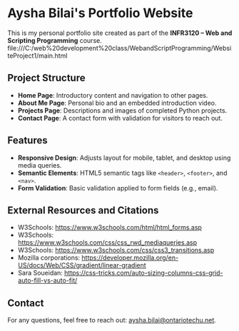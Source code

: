 # Aysha Bilai's Portfolio Website

This is my personal portfolio site created as part of the **INFR3120 – Web and Scripting Programming** course.
file:///C:/web%20development%20class/WebandScriptProgramming/WebsiteProject1/main.html

## Project Structure

- **Home Page**: Introductory content and navigation to other pages.
- **About Me Page**: Personal bio and an embedded introduction video.
- **Projects Page**: Descriptions and images of completed Python projects.
- **Contact Page**: A contact form with validation for visitors to reach out.

## Features

- **Responsive Design**: Adjusts layout for mobile, tablet, and desktop using media queries.
- **Semantic Elements**: HTML5 semantic tags like `<header>`, `<footer>`, and `<nav>`.
-  **Form Validation**: Basic validation applied to form fields (e.g., email).

## External Resources and Citations
- W3Schools: https://www.w3schools.com/html/html_forms.asp
- W3Schools: https://www.w3schools.com/css/css_rwd_mediaqueries.asp
- W3Schools: https://www.w3schools.com/css/css3_transitions.asp
- Mozilla corporations: https://developer.mozilla.org/en-US/docs/Web/CSS/gradient/linear-gradient
- Sara Soueidan: https://css-tricks.com/auto-sizing-columns-css-grid-auto-fill-vs-auto-fit/

## Contact

For any questions, feel free to reach out: [aysha.bilai@ontariotechu.net](mailto:aysha.bilai@ontariotechu.net).
